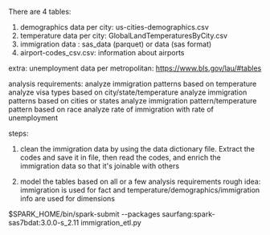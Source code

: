 There are 4 tables:
1. demographics data per city: us-cities-demographics.csv
2. temperature data per city: GlobalLandTemperaturesByCity.csv
3. immigration data : sas_data (parquet) or data (sas format)
4. airport-codes_csv.csv: information about airports

extra:
unemployment data per metropolitan:
https://www.bls.gov/lau/#tables

analysis requirements:
analyze immigration patterns based on temperature
analyze visa types based on city/state/temperature
analyze immigration patterns based on cities or states
analyze immigration pattern/temperature pattern based on race
analyze rate of immigration with rate of unemployment

steps:
1. clean the immigration data by using the data dictionary file.
Extract the codes and save it in file, then read the codes, and enrich the immigration data so that it's joinable with others

2. model the tables based on all or a few analysis requirements
rough idea: immigration is used for fact and temperature/demographics/immigration info are used for dimensions

$SPARK_HOME/bin/spark-submit --packages saurfang:spark-sas7bdat:3.0.0-s_2.11 immigration_etl.py